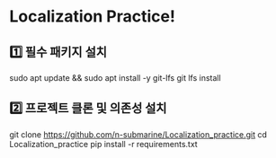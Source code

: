 # Localization Practice!
## 1️⃣ 필수 패키지 설치
sudo apt update && sudo apt install -y git-lfs
git lfs install

## 2️⃣ 프로젝트 클론 및 의존성 설치
git clone https://github.com/n-submarine/Localization_practice.git
cd Localization_practice
pip install -r requirements.txt
